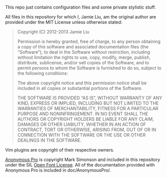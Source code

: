 This repo just contains configuration files and some private stylistic stuff.

All files in this repository for which I, Jamie Liu, am the original author are
provided under the MIT License unless otherwise stated:

> Copyright (C) 2012-2013 Jamie Liu
>
> Permission is hereby granted, free of charge, to any person obtaining a copy
> of this software and associated documentation files (the “Software”), to deal
> in the Software without restriction, including without limitation the rights
> to use, copy, modify, merge, publish, distribute, sublicense, and/or sell
> copies of the Software, and to permit persons to whom the Software is
> furnished to do so, subject to the following conditions:
>
> The above copyright notice and this permission notice shall be included in
> all copies or substantial portions of the Software.
>
> THE SOFTWARE IS PROVIDED “AS IS”, WITHOUT WARRANTY OF ANY KIND, EXPRESS OR
> IMPLIED, INCLUDING BUT NOT LIMITED TO THE WARRANTIES OF MERCHANTABILITY,
> FITNESS FOR A PARTICULAR PURPOSE AND NONINFRINGEMENT. IN NO EVENT SHALL THE
> AUTHORS OR COPYRIGHT HOLDERS BE LIABLE FOR ANY CLAIM, DAMAGES OR OTHER
> LIABILITY, WHETHER IN AN ACTION OF CONTRACT, TORT OR OTHERWISE, ARISING FROM,
> OUT OF OR IN CONNECTION WITH THE SOFTWARE OR THE USE OR OTHER DEALINGS IN THE
> SOFTWARE.

Vim plugins are copyright of their respective owners.

[Anonymous Pro](http://www.ms-studio.com/FontSales/anonymouspro.html) is
copyright Mark Simonson and included in this repository under the SIL [Open
Font License](http://scripts.sil.org/OFL). All of the documentation provided
with Anonymous Pro is included in doc/AnonymousPro/.
